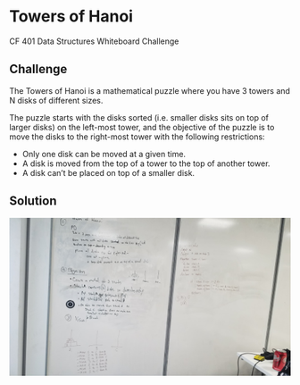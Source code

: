 # Towers of Hanoi
CF 401 Data Structures Whiteboard Challenge

## Challenge
The Towers of Hanoi is a mathematical puzzle where you have 3 towers and N disks of different sizes.

The puzzle starts with the disks sorted (i.e. smaller disks sits on top of larger disks) on the left-most tower, and the objective of the puzzle is to move the disks to the right-most tower with the following restrictions:
- Only one disk can be moved at a given time.
- A disk is moved from the top of a tower to the top of another tower.
- A disk can’t be placed on top of a smaller disk.

## Solution
![whiteboard](../../assets/towers_of_hanoi.jpg)
